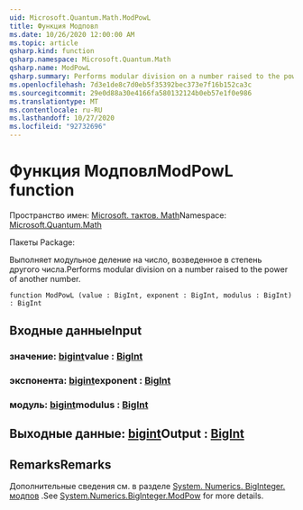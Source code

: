```yaml
---
uid: Microsoft.Quantum.Math.ModPowL
title: Функция Модповл
ms.date: 10/26/2020 12:00:00 AM
ms.topic: article
qsharp.kind: function
qsharp.namespace: Microsoft.Quantum.Math
qsharp.name: ModPowL
qsharp.summary: Performs modular division on a number raised to the power of another number.
ms.openlocfilehash: 7d3e1de8c7d0eb5f35392bec373e7f16b152ca3c
ms.sourcegitcommit: 29e0d88a30e4166fa580132124b0eb57e1f0e986
ms.translationtype: MT
ms.contentlocale: ru-RU
ms.lasthandoff: 10/27/2020
ms.locfileid: "92732696"
---
```

# <a name="modpowl-function"></a><span data-ttu-id="c1bf5-102">Функция Модповл</span><span class="sxs-lookup"><span data-stu-id="c1bf5-102">ModPowL function</span></span>

<span data-ttu-id="c1bf5-103">Пространство имен: [Microsoft. тактов. Math](xref:Microsoft.Quantum.Math)</span><span class="sxs-lookup"><span data-stu-id="c1bf5-103">Namespace: [Microsoft.Quantum.Math](xref:Microsoft.Quantum.Math)</span></span>

<span data-ttu-id="c1bf5-104">Пакеты [](https://nuget.org/packages/)</span><span class="sxs-lookup"><span data-stu-id="c1bf5-104">Package: [](https://nuget.org/packages/)</span></span>


<span data-ttu-id="c1bf5-105">Выполняет модульное деление на число, возведенное в степень другого числа.</span><span class="sxs-lookup"><span data-stu-id="c1bf5-105">Performs modular division on a number raised to the power of another number.</span></span>

```qsharp
function ModPowL (value : BigInt, exponent : BigInt, modulus : BigInt) : BigInt
```


## <a name="input"></a><span data-ttu-id="c1bf5-106">Входные данные</span><span class="sxs-lookup"><span data-stu-id="c1bf5-106">Input</span></span>

### <a name="value--bigint"></a><span data-ttu-id="c1bf5-107">значение: [bigint](xref:microsoft.quantum.lang-ref.bigint)</span><span class="sxs-lookup"><span data-stu-id="c1bf5-107">value : [BigInt](xref:microsoft.quantum.lang-ref.bigint)</span></span>




### <a name="exponent--bigint"></a><span data-ttu-id="c1bf5-108">экспонента: [bigint](xref:microsoft.quantum.lang-ref.bigint)</span><span class="sxs-lookup"><span data-stu-id="c1bf5-108">exponent : [BigInt](xref:microsoft.quantum.lang-ref.bigint)</span></span>




### <a name="modulus--bigint"></a><span data-ttu-id="c1bf5-109">модуль: [bigint](xref:microsoft.quantum.lang-ref.bigint)</span><span class="sxs-lookup"><span data-stu-id="c1bf5-109">modulus : [BigInt](xref:microsoft.quantum.lang-ref.bigint)</span></span>





## <a name="output--bigint"></a><span data-ttu-id="c1bf5-110">Выходные данные: [bigint](xref:microsoft.quantum.lang-ref.bigint)</span><span class="sxs-lookup"><span data-stu-id="c1bf5-110">Output : [BigInt](xref:microsoft.quantum.lang-ref.bigint)</span></span>



## <a name="remarks"></a><span data-ttu-id="c1bf5-111">Remarks</span><span class="sxs-lookup"><span data-stu-id="c1bf5-111">Remarks</span></span>

<span data-ttu-id="c1bf5-112">Дополнительные сведения см. в разделе [System. Numerics. BigInteger. модпов](https://docs.microsoft.com/dotnet/api/system.numerics.biginteger.modpow) .</span><span class="sxs-lookup"><span data-stu-id="c1bf5-112">See [System.Numerics.BigInteger.ModPow](https://docs.microsoft.com/dotnet/api/system.numerics.biginteger.modpow) for more details.</span></span>